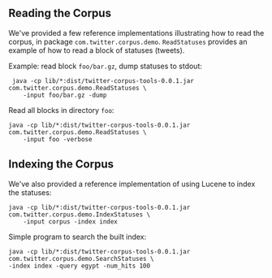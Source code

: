 Reading the Corpus
---------------------------

We've provided a few reference implementations illustrating how to read the corpus, in package `com.twitter.corpus.demo`.  `ReadStatuses` provides an example of how to read a block of statuses (tweets).

Example: read block `foo/bar.gz`, dump statuses to stdout:

     java -cp lib/*:dist/twitter-corpus-tools-0.0.1.jar com.twitter.corpus.demo.ReadStatuses \
        -input foo/bar.gz -dump

Read all blocks in directory `foo`:

    java -cp lib/*:dist/twitter-corpus-tools-0.0.1.jar com.twitter.corpus.demo.ReadStatuses \
        -input foo -verbose

Indexing the Corpus
---------------------------

We've also provided a reference implementation of using Lucene to index the statuses:

    java -cp lib/*:dist/twitter-corpus-tools-0.0.1.jar com.twitter.corpus.demo.IndexStatuses \
        -input corpus -index index

Simple program to search the built index:

    java -cp lib/*:dist/twitter-corpus-tools-0.0.1.jar com.twitter.corpus.demo.SearchStatuses \
    -index index -query egypt -num_hits 100
